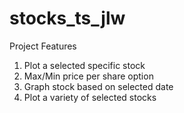 # stocks_ts_jlw

Project Features
1) Plot a selected specific stock
2) Max/Min price per share option
3) Graph stock based on selected date
4) Plot a variety of selected stocks
